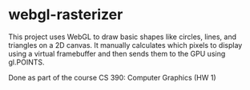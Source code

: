 # webgl-rasterizer
This project uses WebGL to draw basic shapes like circles, lines, and triangles on a 2D canvas. It manually calculates which pixels to display using a virtual framebuffer and then sends them to the GPU using gl.POINTS.

Done as part of the course CS 390: Computer Graphics (HW 1)
